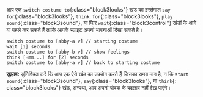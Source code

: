 
<div class="scratch-preview" style="margin-left: 15px;">
  <iframe allowtransparency="true" width="485" height="402" src="" frameborder="0"></iframe>
</div>

आप एक `switch costume to`{:class="block3looks"} खंड का इस्तेमाल `say for`{:class="block3looks"}, `think for`{:class="block3looks"}, `play sound`{:class="block3sound"}, या फिर `wait`{:class="block3control"} खंडों के आगे या पहले कर सकते हैं ताकि आपके स्प्राइट अपनी भावनाओं दिखा सकते है।

```blocks3
switch costume to [abby-a v] // starting costume
wait [1] seconds
switch costume to [abby-b v] // show feelings
think [Hmm...] for [2] seconds
switch costume to [abby-a v] // back to starting costume
```

**सुझाव:** सुनिश्चित करें कि आप एक ऐसे खंड का उपयोग करते हैं जिसका समय मान है, न कि `start sound`{:class="block3sound"}, `say`{:class="block3looks"}, या `think`{: class="block3looks"} खंड, अन्यथा, आप अपनी पोषक के बदलाव नहीं देख पाएंगे।



